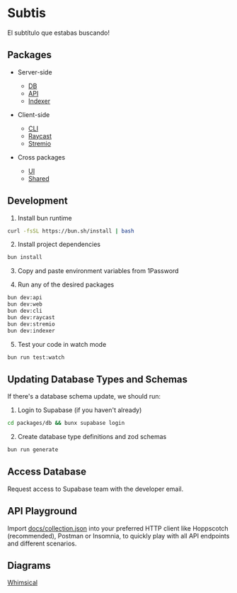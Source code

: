 # Subtis

El subtítulo que estabas buscando!

## Packages

- Server-side

  - [DB](/packages/db/)
  - [API](/packages/api/)
  - [Indexer](/packages/indexer/)

- Client-side

  - [CLI](/packages/cli/)
  - [Raycast](/packages/raycast/)
  - [Stremio](/packages/stremio/)

- Cross packages
  - [UI](/packages/ui/)
  - [Shared](/packages/shared/)

## Development

1. Install bun runtime

```bash
curl -fsSL https://bun.sh/install | bash
```

2. Install project dependencies

```bash
bun install
```

3. Copy and paste environment variables from 1Password

4. Run any of the desired packages

```bash
bun dev:api
bun dev:web
bun dev:cli
bun dev:raycast
bun dev:stremio
bun dev:indexer
```

5. Test your code in watch mode

```bash
bun run test:watch
```

## Updating Database Types and Schemas

If there's a database schema update, we should run:

1. Login to Supabase (if you haven't already)

```bash
cd packages/db && bunx supabase login
```

2. Create database type definitions and zod schemas

```bash
bun run generate
```

## Access Database

Request access to Supabase team with the developer email.

## API Playground

Import [docs/collection.json](/docs/collection.json) into your preferred HTTP client like Hoppscotch (recommended), Postman or Insomnia, to quickly play with all API endpoints and different scenarios.

## Diagrams

[Whimsical](https://whimsical.com/Subtis-9VTuUJTU3KcGLHGbk19ioA)
